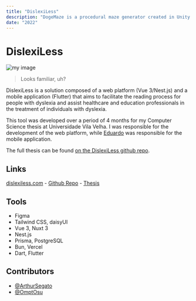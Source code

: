 ```yaml
---
title: "DislexiLess"
description: "DogeMaze is a procedural maze generator created in Unity for a Computer Graphics class. Despite its simplicity, the project incorporates particles, lighting, and a touch of animation."
date: "2022"
---
```


# DislexiLess

![my image](https://www.arthursegato.dev/_vercel/image?url=/img/dislexiless.jpg&w=640&q=100)

>Looks familiar, uh?

DislexiLess is a solution composed of a web platform (Vue 3/Nest.js) and a mobile application (Flutter) that aims to facilitate the reading process for people with dyslexia and assist healthcare and education professionals in the treatment of individuals with dyslexia.

This tool was developed over a period of 4 months for my Computer Science thesis at Universidade Vila Velha. I was responsible for the development of the web platform, while [Eduardo](https://github.com/OmptOsu) was responsible for the mobile application.

The full thesis can be found [on the DislexiLess github repo](https://github.com/ArthurSegato/DislexiLess/blob/main/.github/assets/DISLEXILESS_TCC-2_ARTHUR_EDUARDO.pdf). 

## Links

[dislexiless.com](https://www.dislexiless.com/) - [Github Repo](https://github.com/arthurSegato/dislexiless) - [Thesis](https://github.com/ArthurSegato/DislexiLess/blob/main/.github/assets/DISLEXILESS_TCC-2_ARTHUR_EDUARDO.pdf)

## Tools
- Figma
- Tailwind CSS, daisyUI
- Vue 3, Nuxt 3
- Nest.js
- Prisma, PostgreSQL
- Bun, Vercel
- Dart, Flutter

## Contributors
- [@ArthurSegato](https://github.com/ArthurSegato)
- [@OmptOsu](https://github.com/OmptOsu)